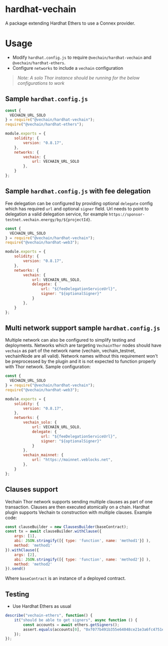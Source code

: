 # hardhat-vechain
A package extending Hardhat Ethers to use a Connex provider.

# Usage
- Modify `hardhat.config.js` to require `@vechain/hardhat-vechain` and `@vechain/hardhat-ethers`.
- Configure `networks` to include a `vechain` configuration
> *Note: A solo Thor instance should be running for the below configurations to work*

## Sample `hardhat.config.js`
```js
const {
  VECHAIN_URL_SOLO
} = require("@vechain/hardhat-vechain");
require("@vechain/hardhat-ethers");

module.exports = {
    solidity: {
        version: "0.8.17",
    },
    networks: {
        vechain: {
            url: VECHAIN_URL_SOLO
        },
    }
};
```

## Sample `hardhat.config.js` with fee delegation

Fee delegation can be configured by providing optional ```delegate``` config which has required ``url`` and optional ``signer`` field. Url needs to point to delegation a valid
delegation service, for example ```https://sponsor-testnet.vechain.energy/by/${projectId}```.
```js
const {
  VECHAIN_URL_SOLO
} = require("@vechain/hardhat-vechain");
require("@vechain/hardhat-web3");

module.exports = {
    solidity: {
        version: "0.8.17",
    },
    networks: {
        vechain: {
            url: VECHAIN_URL_SOLO,
            delegate: {
                url: "${feeDelegationServiceUrl}",
                signer: "${optionalSigner}"
            }
        },
    }
};
```

## Multi network support sample `hardhat.config.js`

Multiple network can also be configured to simplify testing and deployments. Networks which are targeting ``VechainThor``
nodes should have ```vechain``` as part of the network name (vechain, vechain_testnet, vechainNode are all valid). Network
names without this requirement won't be preprocessed by the plugin and it is not expected to function properly with Thor
network. Sample configuration:

```js
const {
  VECHAIN_URL_SOLO
} = require("@vechain/hardhat-vechain");
require("@vechain/hardhat-web3");

module.exports = {
    solidity: {
        version: "0.8.17",
    },
    networks: {
        vechain_solo: {
            url: VECHAIN_URL_SOLO,
            delegate: {
                url: "${feeDelegationServiceUrl}",
                signer: "${optionalSigner}"
            }
        },
        vechain_mainnet: {
            url: "https://mainnet.veblocks.net",
        },
    }
};
```

## Clauses support

Vechain Thor network supports sending multiple clauses as part of one transaction. Clauses are then executed atomically on 
a chain. Hardhat plugin supports Vechain tx construction with multiple clauses. Example code:

```js
const clauseBuilder = new ClausesBuilder(baseContract);
const tx = await clauseBuilder.withClause({
    args: [1],
    abi: JSON.stringify([{ type: 'function', name: 'method1'}] ),
    method: 'method1'
}).withClause({
    args: [2],
    abi: JSON.stringify([{ type: 'function', name: 'method2'}] ),
    method: 'method2'
}).send()
```

Where `baseContract` is an instance of a deployed contract.

## Testing
- Use Hardhat Ethers as usual
```js
describe("vechain-ethers", function() {
    it("should be able to get signers", async function () {
        const accounts = await ethers.getSigners();
        assert.equals(accounts[0], "0xf077b491b355e64048ce21e3a6fc4751eeea77fa");
    });
});
```